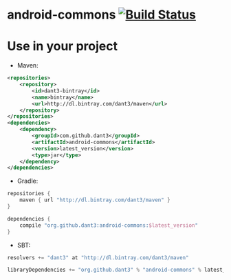 # android-commons [![Build Status](https://travis-ci.org/dant3/android-commons.svg?branch=master)](https://travis-ci.org/dant3/android-commons)

# Use in your project

* Maven:

```xml
<repositories>
    <repository>
        <id>dant3-bintray</id>
        <name>bintray</name>
        <url>http://dl.bintray.com/dant3/maven</url>
    </repository>
</repositories>
<dependencies>
    <dependency>
        <groupId>com.github.dant3</groupId>
        <artifactId>android-commons</artifactId>
        <version>latest_version</version>
        <type>jar</type>
    </dependency>
</dependencies>
```

* Gradle:

```groovy
repositories {
    maven { url "http://dl.bintray.com/dant3/maven" }
}

dependencies {
    compile "org.github.dant3:android-commons:$latest_version"
}
```

* SBT:

```scala
resolvers += "dant3" at "http://dl.bintray.com/dant3/maven"

libraryDependencies += "org.github.dant3" % "android-commons" % latest_version
```
